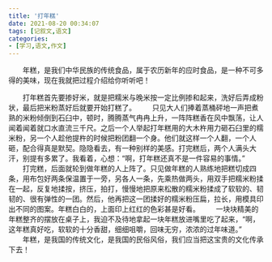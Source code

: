 ```yaml
---
title: '打年糕'
date: 2021-08-20 00:34:07
tags: [记叙文,语文]
categories: 
- [学习,语文,作文]
---
```

　　年糕，是我们中华民族的传统食品，属于农历新年的应时食品，是一种不可多得的美味，现在我就把过程介绍给你听听吧！

<!-- more -->

　　打年糕首先要掺好米，就是把糯米与晚米按一定比例掺和起来，洗好后弄成粉状，最后把米粉蒸好后就要开始打糕了。
　　只见大人们捧着蒸桶砰地一声把煮熟的米粉倾倒到石臼中，顿时，腾腾蒸气冉冉上升，一阵阵糕香在风中飘荡，让人闻着闻着就口水直流三千尺。之后一个人举起打年糕用的大木杵用力砸石臼里的糯米粉，另一个人趁他提杵的时候把粉团翻一个身。他们就这样一个人翻，一个人砸，配合得真是默契。隐隐看去，有一种别样的美感。打完糕后，两个人满头大汗，别提有多累了。我看着，心想：“啊，打年糕还真不是一件容易的事情。”
　　打完糕，后面就轮到做年糕的人上阵了。只见做年糕的人熟练地把糕切成四条，用布包好两条保温置于一旁，另各人一条，先乘热做两头，用双手把糯米粉揉在一起，反复地揉按，挤压，拍打，慢慢地把原来松散的糯米粉揉成了软软的、韧韧的、很有弹性的一团。然后，他再把这一团揉好的糯米粉压扁，拉长，用模具印出不同的图案。年糕白白的，上面印上红红的色彩甚是好看。
　　一块块精美的年糕整齐的摆放在桌子上，我迫不及待地拿起一块年糕放进嘴里吃了起来，“啊，这年糕真好吃，软软的十分香甜，细细咀嚼，回味无穷，浓浓的过年味道。”
　　年糕，是我国的传统文化，是我国的民俗风俗，我们应当把这宝贵的文化传承下去！
